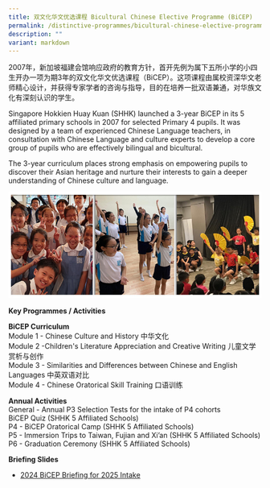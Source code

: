 ```yaml
---
title: 双文化华文优选课程 Bicultural Chinese Elective Programme (BiCEP)
permalink: /distinctive-programmes/bicultural-chinese-elective-programme-bicep/
description: ""
variant: markdown
---
```

2007年，新加坡福建会馆响应政府的教育方针，首开先例为属下五所小学的小四生开办一项为期3年的双文化华文优选课程（BiCEP）。这项课程由属校资深华文老师精心设计，并获得专家学者的咨询与指导，目的在培养一批双语兼通，对华族文化有深刻认识的学生。  

Singapore Hokkien Huay Kuan (SHHK) launched a 3-year BiCEP in its 5 affiliated primary schools in 2007 for selected Primary 4 pupils. It was designed by a team of experienced Chinese Language teachers, in consultation with Chinese Language and culture experts to develop a core group of pupils who are effectively bilingual and bicultural.

The 3-year curriculum places strong emphasis on empowering pupils to discover their Asian heritage and nurture their interests to gain a deeper understanding of Chinese culture and language.

![](/images/distinctive_programme_bicep_2021.jpg)

**Key Programmes / Activities**

**BiCEP Curriculum** <br>
Module 1 - Chinese Culture and History 中华文化 <br>
Module 2 -Children's Literature Appreciation and Creative Writing 儿童文学赏析与创作 <br>
Module 3 - Similarities and Differences between Chinese and English Languages 中英双语对比 <br>
Module 4 - Chinese Oratorical Skill Training 口语训练

**Annual Activities** <br>
General - Annual P3 Selection Tests for the intake of P4 cohorts <br> BiCEP Quiz (SHHK 5 Affiliated Schools) <br>
P4 - BiCEP Oratorical Camp (SHHK 5 Affiliated Schools) <br>
P5 - Immersion Trips to Taiwan, Fujian and Xi’an (SHHK 5 Affiliated Schools) <br>
P6 - Graduation Ceremony (SHHK 5 Affiliated Schools)

**Briefing Slides**

*  [2024 BiCEP Briefing for 2025 Intake](/files/Distinctive%20Programmes/2025_Intake_BiCEP_Briefing_Sch_Web_____Compatibility_Mode.pdf)